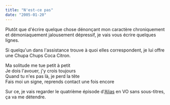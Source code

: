 ```yaml
---
title: "N'est-ce pas"
date: "2005-01-20"
---
```


Plutôt que d'écrire quelque chose dénonçant mon caractère chroniquement et démoniaquement jalousement dépressif, je vais vous écrire quelques lignes.

Si quelqu'un dans l'assistance trouve à quoi elles correspondent, je lui offre une Chupa Chups Coca Citron.

Ma solitude me tue petit à petit  
Je dois l'avouer, j'y crois toujours  
Quand tu n'es pas là, je perd la tête  
Fais moi un signe, reprends contact une fois encore

Sur ce, je vais regarder le quatrième épisode d'[Alias](http://julienzamor.free.fr/sark) en VO sans sous-titres, ça va me détendre.
